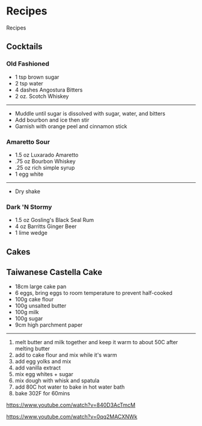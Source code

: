 # Recipes
Recipes

## Cocktails
### Old Fashioned
- 1 tsp brown sugar
- 2 tsp water
- 4 dashes Angostura Bitters
- 2 oz. Scotch Whiskey
-----
- Muddle until sugar is dissolved with sugar, water, and bitters
- Add bourbon and ice then stir
- Garnish with orange peel and cinnamon stick
### Amaretto Sour
- 1.5 oz Luxarado Amaretto
- .75 oz Bourbon Whiskey
- .25 oz rich simple syrup
- 1 egg white
-----
- Dry shake
### Dark 'N Stormy
- 1.5 oz Gosling's Black Seal Rum
- 4 oz Barritts Ginger Beer
- 1 lime wedge

## Cakes
## Taiwanese Castella Cake
- 18cm large cake pan
- 6 eggs, bring eggs to room temperature to prevent half-cooked
- 100g cake flour
- 100g unsalted butter
- 100g milk
- 100g sugar
- 9cm high parchment paper
-----
1. melt butter and milk together and keep it warm to about 50C after melting butter
2. add to cake flour and mix while it's warm
3. add egg yolks and mix
4. add vanilla extract
5. mix egg whites + sugar
6. mix dough with whisk and spatula
7. add 80C hot water to bake in hot water bath
8. bake 302F for 60mins

https://www.youtube.com/watch?v=840D3AcTmcM

https://www.youtube.com/watch?v=0qq2MACXNWk
